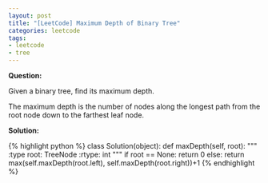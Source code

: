 ```yaml
---
layout: post
title: "[LeetCode] Maximum Depth of Binary Tree"
categories: leetcode
tags:
- leetcode
- tree
---
```


**Question:**

Given a binary tree, find its maximum depth.

The maximum depth is the number of nodes along the longest path from the root node down to the farthest leaf node.

**Solution:**

{% highlight python %}
class Solution(object):
    def maxDepth(self, root):
        """
        :type root: TreeNode
        :rtype: int
        """
        if root == None:
            return 0
        else:
            return max(self.maxDepth(root.left), self.maxDepth(root.right))+1
{% endhighlight %}
